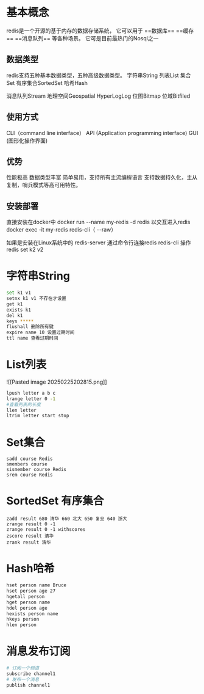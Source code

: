 # 基本概念

redis是一个开源的基于内存的数据存储系统，
它可以用于 ==数据库== ==缓存== ==消息队列== 等各种场景。
它可是目前最热门的Nosql之一


## 数据类型
redis支持五种基本数据类型，五种高级数据类型。
字符串String
列表List
集合Set
有序集合SortedSet
哈希Hash

消息队列Stream
地理空间Geospatial
HyperLogLog
位图Bitmap
位域Bitfiled


## 使用方式
CLI（command line interface）
API (Application programming interface)
GUI (图形化操作界面)


## 优势
性能极高
数据类型丰富
简单易用，支持所有主流编程语言
支持数据持久化，主从复制，哨兵模式等高可用特性。


## 安装部署
直接安装在docker中
docker run --name  my-redis -d redis 
以交互进入redis
docker exec -it my-redis redis-cli（ --raw）


如果是安装在Linux系统中的
redis-server
通过命令行连接redis
redis-cli
操作redis
set k2 v2


# 字符串String
```bash
set k1 v1 
setnx k1 v1 不存在才设置
get k1
exists k1 
del k1 
keys *****
flushall 删除所有键
expire name 10 设置过期时间
ttl name 查看过期时间
```


# List列表

![[Pasted image 20250225202815.png]]

```bash
lpush letter a b c
lrange letter 0 -1
#查看列表的长度
llen letter 
ltrim letter start stop
```

# Set集合
```shell
sadd course Redis
smembers course
sismember course Redis 
srem course Redis
```

# SortedSet 有序集合
```shell
zadd result 680 清华 660 北大 650 复旦 640 浙大
zrange result 0 -1 
zrange result 0 -1 withscores
zscore result 清华
zrank result 清华
```


# Hash哈希
```bash
hset person name Bruce
hset person age 27
hgetall person
hget person name
hdel person age 
hexists person name 
hkeys person 
hlen person 
```


# 消息发布订阅
```bash
# 订阅一个频道
subscribe channel1 
# 发布一个消息
publish channel1 
```